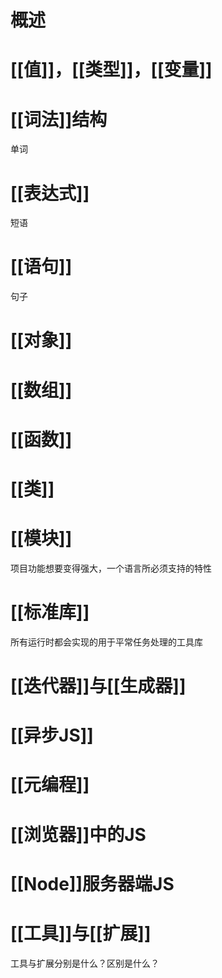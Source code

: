 # 概述
# [[值]]，[[类型]]，[[变量]]
# [[词法]]结构
单词
# [[表达式]]
短语
# [[语句]]
句子
# [[对象]]
# [[数组]]
# [[函数]]
# [[类]]
# [[模块]]
项目功能想要变得强大，一个语言所必须支持的特性
# [[标准库]]
所有运行时都会实现的用于平常任务处理的工具库
# [[迭代器]]与[[生成器]]
# [[异步JS]]
# [[元编程]]
# [[浏览器]]中的JS
# [[Node]]服务器端JS
# [[工具]]与[[扩展]]
工具与扩展分别是什么？区别是什么？